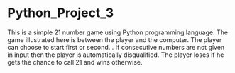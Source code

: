 # Python_Project_3
This is a simple 21 number game using Python programming language. The game illustrated here is between the player and the computer.  The player can choose to start first or second. . If consecutive numbers are not given in input then the player is automatically disqualified. The player loses if he gets the chance to call 21 and wins otherwise.
